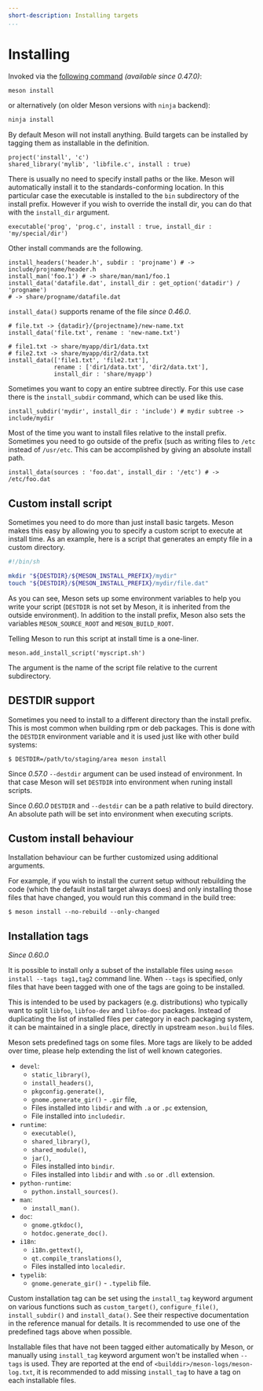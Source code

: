 ```yaml
---
short-description: Installing targets
...
```


# Installing

Invoked via the [following command](Commands.md#install) *(available
since 0.47.0)*:

```sh
meson install
```

or alternatively (on older Meson versions with `ninja` backend):

```sh
ninja install
```

By default Meson will not install anything. Build targets can be
installed by tagging them as installable in the definition.

```meson
project('install', 'c')
shared_library('mylib', 'libfile.c', install : true)
```

There is usually no need to specify install paths or the like. Meson
will automatically install it to the standards-conforming location. In
this particular case the executable is installed to the `bin`
subdirectory of the install prefix. However if you wish to override
the install dir, you can do that with the `install_dir` argument.

```meson
executable('prog', 'prog.c', install : true, install_dir : 'my/special/dir')
```

Other install commands are the following.

```meson
install_headers('header.h', subdir : 'projname') # -> include/projname/header.h
install_man('foo.1') # -> share/man/man1/foo.1
install_data('datafile.dat', install_dir : get_option('datadir') / 'progname')
# -> share/progname/datafile.dat
```

`install_data()` supports rename of the file *since 0.46.0*.

```meson
# file.txt -> {datadir}/{projectname}/new-name.txt
install_data('file.txt', rename : 'new-name.txt')

# file1.txt -> share/myapp/dir1/data.txt
# file2.txt -> share/myapp/dir2/data.txt
install_data(['file1.txt', 'file2.txt'],
             rename : ['dir1/data.txt', 'dir2/data.txt'],
             install_dir : 'share/myapp')
```

Sometimes you want to copy an entire subtree directly. For this use
case there is the `install_subdir` command, which can be used like
this.

```meson
install_subdir('mydir', install_dir : 'include') # mydir subtree -> include/mydir
```

Most of the time you want to install files relative to the install
prefix. Sometimes you need to go outside of the prefix (such as writing
files to `/etc` instead of `/usr/etc`. This can be accomplished by
giving an absolute install path.

```meson
install_data(sources : 'foo.dat', install_dir : '/etc') # -> /etc/foo.dat
```

## Custom install script

Sometimes you need to do more than just install basic targets. Meson
makes this easy by allowing you to specify a custom script to execute
at install time. As an example, here is a script that generates an
empty file in a custom directory.

```bash
#!/bin/sh

mkdir "${DESTDIR}/${MESON_INSTALL_PREFIX}/mydir"
touch "${DESTDIR}/${MESON_INSTALL_PREFIX}/mydir/file.dat"
```

As you can see, Meson sets up some environment variables to help you
write your script (`DESTDIR` is not set by Meson, it is inherited from
the outside environment). In addition to the install prefix, Meson
also sets the variables `MESON_SOURCE_ROOT` and `MESON_BUILD_ROOT`.

Telling Meson to run this script at install time is a one-liner.

```meson
meson.add_install_script('myscript.sh')
```

The argument is the name of the script file relative to the current
subdirectory.

## DESTDIR support

Sometimes you need to install to a different directory than the
install prefix. This is most common when building rpm or deb
packages. This is done with the `DESTDIR` environment variable and it
is used just like with other build systems:

```console
$ DESTDIR=/path/to/staging/area meson install
```

Since *0.57.0* `--destdir` argument can be used instead of environment. In that
case Meson will set `DESTDIR` into environment when runing install scripts.

Since *0.60.0* `DESTDIR` and `--destdir` can be a path relative to build
directory. An absolute path will be set into environment when executing scripts.

## Custom install behaviour

Installation behaviour can be further customized using additional
arguments.

For example, if you wish to install the current setup without
rebuilding the code (which the default install target always does) and
only installing those files that have changed, you would run this
command in the build tree:

```console
$ meson install --no-rebuild --only-changed
```

## Installation tags

*Since 0.60.0*

It is possible to install only a subset of the installable files using
`meson install --tags tag1,tag2` command line. When `--tags` is specified, only
files that have been tagged with one of the tags are going to be installed.

This is intended to be used by packagers (e.g. distributions) who typically
want to split `libfoo`, `libfoo-dev` and `libfoo-doc` packages. Instead of
duplicating the list of installed files per category in each packaging system,
it can be maintained in a single place, directly in upstream `meson.build` files.

Meson sets predefined tags on some files. More tags are likely to be added over
time, please help extending the list of well known categories.
- `devel`:
  * `static_library()`,
  * `install_headers()`,
  * `pkgconfig.generate()`,
  * `gnome.generate_gir()` - `.gir` file,
  * Files installed into `libdir` and with `.a` or `.pc` extension,
  * File installed into `includedir`.
- `runtime`:
  * `executable()`,
  * `shared_library()`,
  * `shared_module()`,
  * `jar()`,
  * Files installed into `bindir`.
  * Files installed into `libdir` and with `.so` or `.dll` extension.
- `python-runtime`:
  * `python.install_sources()`.
- `man`:
  * `install_man()`.
- `doc`:
  * `gnome.gtkdoc()`,
  * `hotdoc.generate_doc()`.
- `i18n`:
  * `i18n.gettext()`,
  * `qt.compile_translations()`,
  * Files installed into `localedir`.
- `typelib`:
  * `gnome.generate_gir()` - `.typelib` file.

Custom installation tag can be set using the `install_tag` keyword argument
on various functions such as `custom_target()`, `configure_file()`,
`install_subdir()` and `install_data()`. See their respective documentation
in the reference manual for details. It is recommended to use one of the
predefined tags above when possible.

Installable files that have not been tagged either automatically by Meson, or
manually using `install_tag` keyword argument won't be installed when `--tags`
is used. They are reported at the end of `<builddir>/meson-logs/meson-log.txt`,
it is recommended to add missing `install_tag` to have a tag on each installable
files.
